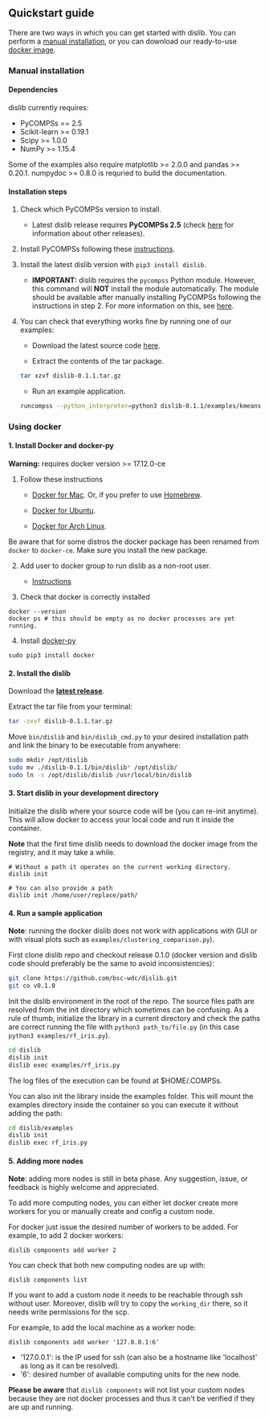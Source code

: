 ## Quickstart guide

There are two ways in which you can get started with dislib. You can perform 
a [manual installation](#manual-installation), or you can download our 
ready-to-use [docker image](#using-docker). 

### Manual installation

#### Dependencies

dislib currently requires:

* PyCOMPSs == 2.5
* Scikit-learn >= 0.19.1
* Scipy >= 1.0.0
* NumPy >= 1.15.4

Some of the examples also require matplotlib >= 2.0.0 and pandas >= 0.20.1. 
numpydoc >= 0.8.0 is requried to build the documentation.

#### Installation steps 

1. Check which PyCOMPSs version to install. 
    * Latest dislib release requires **PyCOMPSs 2.5** (check [here](https://github.com/bsc-wdc/dislib/releases) for information about other releases).
    
2. Install PyCOMPSs following these [instructions](http://compss.bsc.es/releases/compss/latest/docs/COMPSs_Installation_Manual.pdf).

3. Install the latest dislib version with ``pip3 install dislib``.
   * **IMPORTANT:** dislib requires the ``pycompss`` Python module. However, this command will **NOT** install the module automatically. The module should be available after manually installing PyCOMPSs following the instructions in step 2. For more information on this, see [here](https://github.com/bsc-wdc/dislib/issues/190).

4. You can check that everything works fine by running one of our examples:

    * Download the latest source code [here](https://github.com/bsc-wdc/dislib/releases/latest).
    
    * Extract the contents of the tar package.
    
    ```bash
    tar xzvf dislib-0.1.1.tar.gz
    ```
    
    * Run an example application.
    
    ```bash
    runcompss --python_interpreter=python3 dislib-0.1.1/examples/kmeans.py    
    ```

### Using docker

#### 1. Install Docker and docker-py

**Warning:** requires docker version >= 17.12.0-ce


1. Follow these instructions

   - [Docker for Mac](https://store.docker.com/editions/community/docker-ce-desktop-mac). Or, if you prefer to use [Homebrew](https://brew.sh/).

   - [Docker for Ubuntu](https://docs.docker.com/install/linux/docker-ce/ubuntu/#install-docker-ce-1).

   - [Docker for Arch Linux](https://wiki.archlinux.org/index.php/Docker#Installation).

Be aware that for some distros the docker package has been renamed from `docker` to `docker-ce`. Make sure you install the new package.

2. Add user to docker group to run dislib as a non-root user.

    - [Instructions](https://docs.docker.com/install/linux/linux-postinstall/)


3. Check that docker is correctly installed

```
docker --version
docker ps # this should be empty as no docker processes are yet running.
```

4. Install [docker-py](https://docker-py.readthedocs.io/en/stable/)

```
sudo pip3 install docker
```

#### 2. Install the dislib

Download the **[latest release](https://github.com/bsc-wdc/dislib/releases/latest)**.


Extract the tar file from your terminal:
```bash
tar -zxvf dislib-0.1.1.tar.gz
```

Move ``bin/dislib`` and ``bin/dislib_cmd.py`` to your desired installation path and link the binary to be executable from anywhere:
```bash
sudo mkdir /opt/dislib
sudo mv ./dislib-0.1.1/bin/dislib* /opt/dislib/
sudo ln -s /opt/dislib/dislib /usr/local/bin/dislib
```

#### 3. Start dislib in your development directory

Initialize the dislib where your source code will be (you can re-init anytime). This will allow docker to access your local code and run it inside the container.

**Note** that the first time dislib needs to download the docker image from the registry, and it may take a while.
```
# Without a path it operates on the current working directory.
dislib init

# You can also provide a path
dislib init /home/user/replace/path/
```

#### 4. Run a sample application

**Note**: running the docker dislib does not work with applications with GUI or with visual plots such as `examples/clustering_comparison.py`).

First clone dislib repo and checkout release 0.1.0 (docker version and dislib code should preferably be the same to avoid inconsistencies):

```bash
git clone https://github.com/bsc-wdc/dislib.git
git co v0.1.0
```

Init the dislib environment in the root of the repo.
The source files path are resolved from the init directory which sometimes can be confusing. As a rule of thumb, initialize the library in a current directory and check the paths are correct running the file with `python3 path_to/file.py` (in this case `python3 examples/rf_iris.py`).

```bash
cd dislib
dislib init
dislib exec examples/rf_iris.py
```

The log files of the execution can be found at $HOME/.COMPSs.

You can also init the library inside the examples folder. This will mount the examples directory inside the container so you can execute it without adding the path:
```bash
cd dislib/examples
dislib init
dislib exec rf_iris.py
```

#### 5. Adding more nodes


**Note**: adding more nodes is still in beta phase. Any suggestion, issue, or feedback is highly welcome and appreciated.


To add more computing nodes, you can either let docker create more workers for you or manually create and config a custom node.

For docker just issue the desired number of workers to be added. For example, to add 2 docker workers:
```
dislib components add worker 2
```

You can check that both new computing nodes are up with:

```
dislib components list
```

If you want to add a custom node it needs to be reachable through ssh without user. Moreover, dislib will try to copy the `working_dir` there, so it needs write permissions for the scp.

For example, to add the local machine as a worker node:

```
dislib components add worker '127.0.0.1:6'
```

* '127.0.0.1': is the IP used for ssh (can also be a hostname like 'localhost' as long as it can be resolved).
* '6': desired number of available computing units for the new node.

**Please be aware** that `dislib components` will not list your custom nodes because they are not docker processes and thus it can't be verified if they are up and running.
